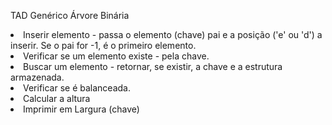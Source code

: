 TAD Genérico Árvore Binária
<li>Inserir elemento - passa o elemento (chave) pai e a posição ('e' ou 'd') a inserir. Se o pai for -1, é o primeiro elemento.</li>
<li>Verificar se um elemento existe - pela chave.</li>
<li>Buscar um elemento - retornar, se existir, a chave e a estrutura armazenada.</li>
<li>Verificar se é balanceada.</li>
<li>Calcular a altura</li>
<li>Imprimir em Largura (chave)</li>